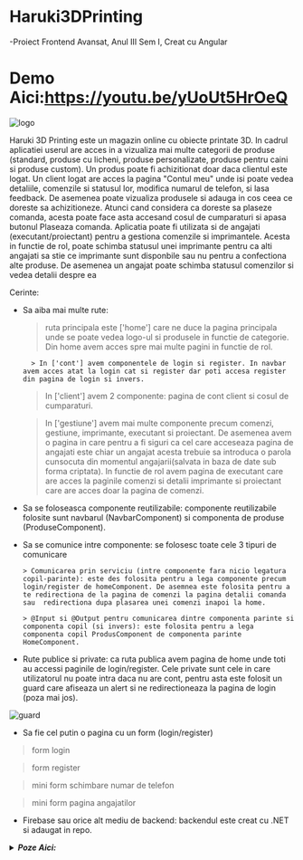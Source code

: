 # Haruki3DPrinting  
-Proiect Frontend Avansat, Anul III Sem I, Creat cu Angular

# Demo Aici:https://youtu.be/yUoUt5HrOeQ

![logo](https://user-images.githubusercontent.com/75331740/217664821-7811e6f0-772c-4732-9b84-7364ddc6ce25.png)

Haruki 3D Printing este un magazin online cu obiecte printate 3D. In cadrul aplicatiei userul are acces in a vizualiza mai multe categorii de produse (standard, produse cu licheni, produse personalizate, produse pentru caini si produse custom). Un produs poate fi achizitionat doar daca clientul este logat. 
Un client logat are acces la pagina "Contul meu" unde isi poate vedea detaliile, comenzile si statusul lor, modifica numarul de telefon, si lasa feedback. De asemenea poate vizualiza produsele si adauga in cos ceea ce doreste sa achizitioneze. Atunci cand considera ca doreste sa plaseze comanda, acesta poate face asta accesand cosul de cumparaturi si apasa butonul Plaseaza comanda.
Aplicatia poate fi utilizata si de angajati (executant/proiectant) pentru a gestiona comenzile si imprimantele. Acesta in functie de rol, poate schimba statusul unei imprimante pentru ca alti angajati sa stie ce imprimante sunt disponbile sau nu pentru a confectiona alte produse. De asemenea un angajat poate schimba statusul comenzilor si vedea detalii despre ea

Cerinte:
* Sa aiba mai multe rute:

	> ruta principala este ['home'] care ne duce la pagina principala unde se poate vedea logo-ul si produsele in functie de categorie. Din home avem acces spre mai multe pagini in functie de rol. 
	
        > In ['cont'] avem componentele de login si register. In navbar avem acces atat la login cat si register dar poti accesa register din pagina de login si invers. 
	
	> In ['client'] avem 2 componente: pagina de cont client si cosul de cumparaturi.
	
	> In ['gestiune'] avem mai multe componente precum comenzi,  gestiune, imprimante, executant si proiectant. De asemenea avem o pagina in care pentru a fi siguri ca cel care acceseaza pagina de angajati este chiar un angajat acesta trebuie sa introduca o parola cunsocuta din momentul angajarii(salvata in baza de date sub forma criptata). In functie de rol avem pagina de executant care are acces la paginile comenzi si detalii imprimante si proiectant care are acces doar la pagina de comenzi. 

* Sa se foloseasca componente reutilizabile: componente reutilizabile folosite sunt navbarul (NavbarComponent) si componenta de produse (ProduseComponent).

* Sa se comunice intre componente: se folosesc toate cele 3 tipuri de comunicare

      > Comunicarea prin serviciu (intre componente fara nicio legatura copil-parinte): este des folosita pentru a lega componente precum login/register de homeComponent. De asemnea este folosita pentru a te redirectiona de la pagina de comenzi la pagina detalii comanda sau  redirectiona dupa plasarea unei comenzi inapoi la home.

      > @Input si @Output pentru comunicarea dintre componenta parinte si componenta copil (si invers): este folosita pentru a lega componenta copil ProdusComponent de componenta parinte HomeComponent.


* Rute publice si private: ca ruta publica avem pagina de home unde toti au accessi paginile de login/register. Cele private sunt cele in care utilizatorul nu poate intra daca nu are cont, pentru asta este folosit un guard care afiseaza un alert si ne redirectioneaza la pagina de login (poza mai jos).
 
 ![guard](https://user-images.githubusercontent.com/75331740/217665663-2bf47395-8612-43b8-9a4c-1d0cf2bda1cf.jpg)

 

* Sa fie cel putin o pagina cu un form (login/register)

> form login

> form register

> mini form schimbare numar de telefon

> mini form pagina angajatilor

* Firebase sau orice alt mediu de backend: backendul este  creat cu .NET si adaugat in repo.


<details>
<summary><i><b>Poze Aici:</b></i></summary>
	
![8](https://user-images.githubusercontent.com/75331740/217669932-2ddc9b1e-e583-4209-b602-2bfa68b023fc.jpeg)
	
![9](https://user-images.githubusercontent.com/75331740/217669945-568490e4-0efd-4c20-b369-ed1a0cb42715.jpeg)
	
![7](https://user-images.githubusercontent.com/75331740/217669956-811afacc-7744-4db0-b8e8-cdf839dc7c02.jpeg)
	
![5](https://user-images.githubusercontent.com/75331740/217669987-46bcffa8-86ee-4d06-80e7-d88ca15c961b.jpeg)
	
![4](https://user-images.githubusercontent.com/75331740/217670002-5c331a45-8569-4b58-9345-f42a081f2c35.jpeg)
	
![3](https://user-images.githubusercontent.com/75331740/217670007-a3b6aeae-30a3-49e5-8da4-3f4af3d90714.jpeg)
	
![2](https://user-images.githubusercontent.com/75331740/217670015-cda46b08-bfd0-4d73-8c79-81e017e510cd.jpeg)
	
![1](https://user-images.githubusercontent.com/75331740/217670019-74ce593b-df6a-4783-912b-0c644f020180.jpg)


</details>

